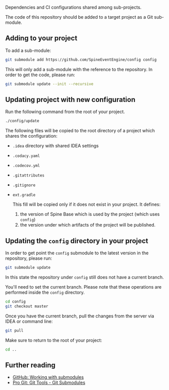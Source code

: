Dependencies and CI configurations shared among sub-projects. 

The code of this repository should be added to a target project as a Git sub-module.

## Adding to your project

To add a sub-module:
```bash
git submodule add https://github.com/SpineEventEngine/config config
``` 
This will only add a sub-module with the reference to the repository. 
In order to get the code, please run:
```bash
git submodule update --init --recursive
```

## Updating project with new configuration

Run the following command from the root of your project.
```bash
./config/update
```

The following files will be copied to the root directory of a project 
which shares the configuration:
 
 * `.idea` directory with shared IDEA settings
 * `.codacy.yaml`
 * `.codecov.yml`
 * `.gitattributes`
 * `.gitignore`
 * `ext.gradle`
 
    This fill will be copied only if it does not exist in your project. It defines:
    1. the version of Spine Base which is used by the project (which uses `config`)
    2. the version under which artifacts of the project will be published.
     
## Updating the `config` directory in your project 

In order to get point the `config` submodule to the latest version in the repository, please run: 
```bash
git submodule update
```
In this state the repository under `config` still does not have a current branch. 

You'll need to set the current branch. Please note that these operations are performed inside 
the `config` directory.

```bash
cd config
git checkout master
```

Once you have the current branch, pull the changes from the server via IDEA or command line:
```bash
git pull
``` 

Make sure to return to the root of your project:
```bash
cd ..
```
## Further reading

  * [GitHub: Working with submodules](https://blog.github.com/2016-02-01-working-with-submodules/)
  * [Pro Git: Git Tools - Git Submodules](https://git-scm.com/book/en/v2/Git-Tools-Submodules)

